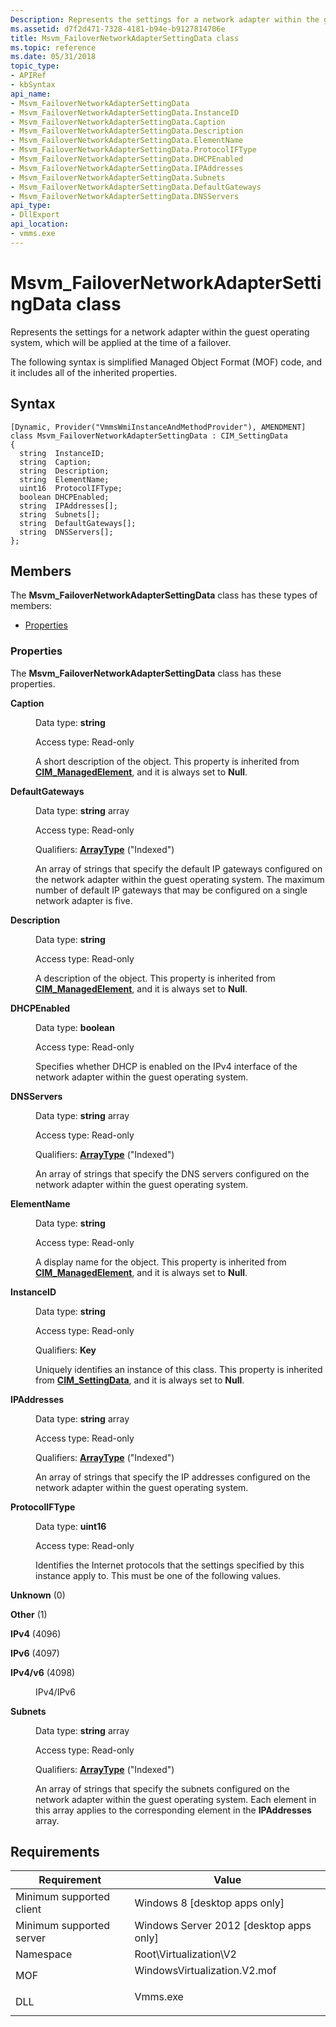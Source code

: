 ```yaml
---
Description: Represents the settings for a network adapter within the guest operating system, which will be applied at the time of a failover.
ms.assetid: d7f2d471-7328-4181-b94e-b9127814706e
title: Msvm_FailoverNetworkAdapterSettingData class
ms.topic: reference
ms.date: 05/31/2018
topic_type: 
- APIRef
- kbSyntax
api_name: 
- Msvm_FailoverNetworkAdapterSettingData
- Msvm_FailoverNetworkAdapterSettingData.InstanceID
- Msvm_FailoverNetworkAdapterSettingData.Caption
- Msvm_FailoverNetworkAdapterSettingData.Description
- Msvm_FailoverNetworkAdapterSettingData.ElementName
- Msvm_FailoverNetworkAdapterSettingData.ProtocolIFType
- Msvm_FailoverNetworkAdapterSettingData.DHCPEnabled
- Msvm_FailoverNetworkAdapterSettingData.IPAddresses
- Msvm_FailoverNetworkAdapterSettingData.Subnets
- Msvm_FailoverNetworkAdapterSettingData.DefaultGateways
- Msvm_FailoverNetworkAdapterSettingData.DNSServers
api_type: 
- DllExport
api_location: 
- vmms.exe
---
```


# Msvm\_FailoverNetworkAdapterSettingData class

Represents the settings for a network adapter within the guest operating system, which will be applied at the time of a failover.

The following syntax is simplified Managed Object Format (MOF) code, and it includes all of the inherited properties.

## Syntax

``` syntax
[Dynamic, Provider("VmmsWmiInstanceAndMethodProvider"), AMENDMENT]
class Msvm_FailoverNetworkAdapterSettingData : CIM_SettingData
{
  string  InstanceID;
  string  Caption;
  string  Description;
  string  ElementName;
  uint16  ProtocolIFType;
  boolean DHCPEnabled;
  string  IPAddresses[];
  string  Subnets[];
  string  DefaultGateways[];
  string  DNSServers[];
};
```

## Members

The **Msvm\_FailoverNetworkAdapterSettingData** class has these types of members:

-   [Properties](#properties)

### Properties

The **Msvm\_FailoverNetworkAdapterSettingData** class has these properties.

<dl> <dt>

**Caption**
</dt> <dd> <dl> <dt>

Data type: **string**
</dt> <dt>

Access type: Read-only
</dt> </dl>

A short description of the object. This property is inherited from [**CIM\_ManagedElement**](/previous-versions/windows/desktop/iscsitarg/cim-managedelement), and it is always set to **Null**.

</dd> <dt>

**DefaultGateways**
</dt> <dd> <dl> <dt>

Data type: **string** array
</dt> <dt>

Access type: Read-only
</dt> <dt>

Qualifiers: [**ArrayType**](/windows/desktop/WmiSdk/standard-qualifiers) ("Indexed")
</dt> </dl>

An array of strings that specify the default IP gateways configured on the network adapter within the guest operating system. The maximum number of default IP gateways that may be configured on a single network adapter is five.

</dd> <dt>

**Description**
</dt> <dd> <dl> <dt>

Data type: **string**
</dt> <dt>

Access type: Read-only
</dt> </dl>

A description of the object. This property is inherited from [**CIM\_ManagedElement**](/previous-versions/windows/desktop/iscsitarg/cim-managedelement), and it is always set to **Null**.

</dd> <dt>

**DHCPEnabled**
</dt> <dd> <dl> <dt>

Data type: **boolean**
</dt> <dt>

Access type: Read-only
</dt> </dl>

Specifies whether DHCP is enabled on the IPv4 interface of the network adapter within the guest operating system.

</dd> <dt>

**DNSServers**
</dt> <dd> <dl> <dt>

Data type: **string** array
</dt> <dt>

Access type: Read-only
</dt> <dt>

Qualifiers: [**ArrayType**](/windows/desktop/WmiSdk/standard-qualifiers) ("Indexed")
</dt> </dl>

An array of strings that specify the DNS servers configured on the network adapter within the guest operating system.

</dd> <dt>

**ElementName**
</dt> <dd> <dl> <dt>

Data type: **string**
</dt> <dt>

Access type: Read-only
</dt> </dl>

A display name for the object. This property is inherited from [**CIM\_ManagedElement**](/previous-versions/windows/desktop/iscsitarg/cim-managedelement), and it is always set to **Null**.

</dd> <dt>

**InstanceID**
</dt> <dd> <dl> <dt>

Data type: **string**
</dt> <dt>

Access type: Read-only
</dt> <dt>

Qualifiers: **Key**
</dt> </dl>

Uniquely identifies an instance of this class. This property is inherited from [**CIM\_SettingData**](/previous-versions//cc136911(v=vs.85)), and it is always set to **Null**.

</dd> <dt>

**IPAddresses**
</dt> <dd> <dl> <dt>

Data type: **string** array
</dt> <dt>

Access type: Read-only
</dt> <dt>

Qualifiers: [**ArrayType**](/windows/desktop/WmiSdk/standard-qualifiers) ("Indexed")
</dt> </dl>

An array of strings that specify the IP addresses configured on the network adapter within the guest operating system.

</dd> <dt>

**ProtocolIFType**
</dt> <dd> <dl> <dt>

Data type: **uint16**
</dt> <dt>

Access type: Read-only
</dt> </dl>

Identifies the Internet protocols that the settings specified by this instance apply to. This must be one of the following values.

<dt>

<span id="Unknown"></span><span id="unknown"></span><span id="UNKNOWN"></span>

<span id="Unknown"></span><span id="unknown"></span><span id="UNKNOWN"></span>**Unknown** (0)


</dt> <dd></dd> <dt>

<span id="Other"></span><span id="other"></span><span id="OTHER"></span>

<span id="Other"></span><span id="other"></span><span id="OTHER"></span>**Other** (1)


</dt> <dd></dd> <dt>

<span id="IPv4"></span><span id="ipv4"></span><span id="IPV4"></span>

<span id="IPv4"></span><span id="ipv4"></span><span id="IPV4"></span>**IPv4** (4096)


</dt> <dd></dd> <dt>

<span id="IPv6"></span><span id="ipv6"></span><span id="IPV6"></span>

<span id="IPv6"></span><span id="ipv6"></span><span id="IPV6"></span>**IPv6** (4097)


</dt> <dd></dd> <dt>

<span id="IPv4_v6"></span><span id="ipv4_v6"></span><span id="IPV4_V6"></span>

<span id="IPv4_v6"></span><span id="ipv4_v6"></span><span id="IPV4_V6"></span>**IPv4/v6** (4098)


</dt> <dd>

IPv4/IPv6

</dd> </dl>

</dd> <dt>

**Subnets**
</dt> <dd> <dl> <dt>

Data type: **string** array
</dt> <dt>

Access type: Read-only
</dt> <dt>

Qualifiers: [**ArrayType**](/windows/desktop/WmiSdk/standard-qualifiers) ("Indexed")
</dt> </dl>

An array of strings that specify the subnets configured on the network adapter within the guest operating system. Each element in this array applies to the corresponding element in the **IPAddresses** array.

</dd> </dl>

## Requirements



| Requirement | Value |
|-------------------------------------|---------------------------------------------------------------------------------------------------------|
| Minimum supported client<br/> | Windows 8 \[desktop apps only\]<br/>                                                              |
| Minimum supported server<br/> | Windows Server 2012 \[desktop apps only\]<br/>                                                    |
| Namespace<br/>                | Root\\Virtualization\\V2<br/>                                                                     |
| MOF<br/>                      | <dl> <dt>WindowsVirtualization.V2.mof</dt> </dl> |
| DLL<br/>                      | <dl> <dt>Vmms.exe</dt> </dl>                     |



 

